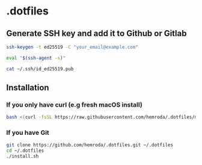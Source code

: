 # .dotfiles

## Generate SSH key and add it to Github or Gitlab

```sh
ssh-keygen -t ed25519 -C "your_email@example.com"
```

```sh
eval "$(ssh-agent -s)"
```

```sh
cat ~/.ssh/id_ed25519.pub
```

## Installation

### If you only have curl (e.g fresh macOS install)

```sh
bash <(curl -fsSL https://raw.githubusercontent.com/hemroda/.dotfiles/main/install_no_git.sh)
```

### If you have Git

```sh
git clone https://github.com/hemroda/.dotfiles.git ~/.dotfiles
cd ~/.dotfiles
./install.sh
```
